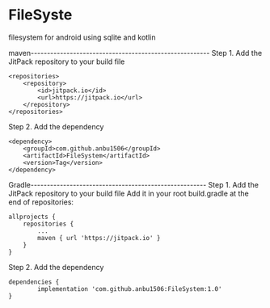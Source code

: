 # FileSyste
filesystem for android using sqlite and kotlin

maven-------------------------------------------------------
Step 1. Add the JitPack repository to your build file

    <repositories>
		<repository>
		    <id>jitpack.io</id>
		    <url>https://jitpack.io</url>
		</repository>
    </repositories>

Step 2. Add the dependency

    <dependency>
	    <groupId>com.github.anbu1506</groupId>
	    <artifactId>FileSystem</artifactId>
	    <version>Tag</version>
    </dependency>



Gradle------------------------------------------------------
Step 1. Add the JitPack repository to your build file
Add it in your root build.gradle at the end of repositories:

	allprojects {
		repositories {
			...
			maven { url 'https://jitpack.io' }
		}
	}
Step 2. Add the dependency

	dependencies {
	        implementation 'com.github.anbu1506:FileSystem:1.0'
	}
